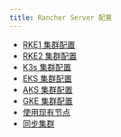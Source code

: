 ```yaml
---
title: Rancher Server 配置
---
```


<head>
  <link rel="canonical" href="https://ranchermanager.docs.rancher.com/zh/reference-guides/cluster-configuration/rancher-server-configuration"/>
</head>

- [RKE1 集群配置](rke1-cluster-configuration.md)
- [RKE2 集群配置](rke2-cluster-configuration.md)
- [K3s 集群配置](k3s-cluster-configuration.md)
- [EKS 集群配置](eks-cluster-configuration.md)
- [AKS 集群配置](aks-cluster-configuration.md)
- [GKE 集群配置](gke-cluster-configuration/gke-cluster-configuration.md)
- [使用现有节点](use-existing-nodes/use-existing-nodes.md)
- [同步集群](sync-clusters.md)
